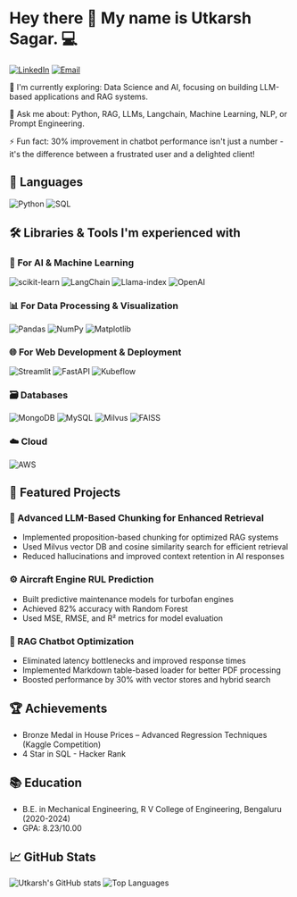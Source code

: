 # Hey there 👋 My name is Utkarsh Sagar. 💻

[![LinkedIn](https://img.shields.io/badge/LinkedIn-0077B5?style=for-the-badge&logo=linkedin&logoColor=white)](www.linkedin.com/in/utkarsh-sagar-601a691b7)
[![Email](https://img.shields.io/badge/Email-D14836?style=for-the-badge&logo=gmail&logoColor=white)](mailto:sagarutkarsh1@gmail.com)

🌱 I'm currently exploring: Data Science and AI, focusing on building LLM-based applications and RAG systems.

💬 Ask me about: Python, RAG, LLMs, Langchain, Machine Learning, NLP, or Prompt Engineering.

⚡ Fun fact: 30% improvement in chatbot performance isn't just a number - it's the difference between a frustrated user and a delighted client!

## 🔭 Languages

![Python](https://img.shields.io/badge/Python-3776AB?style=for-the-badge&logo=python&logoColor=white)
![SQL](https://img.shields.io/badge/SQL-4479A1?style=for-the-badge&logo=mysql&logoColor=white)

## 🛠️ Libraries & Tools I'm experienced with

### 🤖 For AI & Machine Learning
![scikit-learn](https://img.shields.io/badge/scikit--learn-%23F7931E.svg?style=for-the-badge&logo=scikit-learn&logoColor=white)
![LangChain](https://img.shields.io/badge/LangChain-000000?style=for-the-badge&logo=chainlink&logoColor=white)
![Llama-index](https://img.shields.io/badge/Llama_Index-AA42F1?style=for-the-badge&logoColor=white)
![OpenAI](https://img.shields.io/badge/OpenAI-412991?style=for-the-badge&logo=openai&logoColor=white)

### 📊 For Data Processing & Visualization
![Pandas](https://img.shields.io/badge/Pandas-150458?style=for-the-badge&logo=pandas&logoColor=white)
![NumPy](https://img.shields.io/badge/NumPy-013243?style=for-the-badge&logo=numpy&logoColor=white)
![Matplotlib](https://img.shields.io/badge/Matplotlib-11557c?style=for-the-badge&logoColor=white)

### 🌐 For Web Development & Deployment
![Streamlit](https://img.shields.io/badge/Streamlit-FF4B4B?style=for-the-badge&logo=Streamlit&logoColor=white)
![FastAPI](https://img.shields.io/badge/FastAPI-009688?style=for-the-badge&logo=FastAPI&logoColor=white)
![Kubeflow](https://img.shields.io/badge/Kubeflow-326CE5?style=for-the-badge&logo=kubernetes&logoColor=white)

### 🗃️ Databases
![MongoDB](https://img.shields.io/badge/MongoDB-4EA94B?style=for-the-badge&logo=mongodb&logoColor=white)
![MySQL](https://img.shields.io/badge/MySQL-4479A1?style=for-the-badge&logo=mysql&logoColor=white)
![Milvus](https://img.shields.io/badge/Milvus-00A1EA?style=for-the-badge&logoColor=white)
![FAISS](https://img.shields.io/badge/FAISS-3E6BB3?style=for-the-badge&logoColor=white)

### ☁️ Cloud
![AWS](https://img.shields.io/badge/AWS-232F3E?style=for-the-badge&logo=amazon-aws&logoColor=white)

## 📝 Featured Projects

### 🧩 Advanced LLM-Based Chunking for Enhanced Retrieval
* Implemented proposition-based chunking for optimized RAG systems
* Used Milvus vector DB and cosine similarity search for efficient retrieval
* Reduced hallucinations and improved context retention in AI responses

### ⚙️ Aircraft Engine RUL Prediction
* Built predictive maintenance models for turbofan engines
* Achieved 82% accuracy with Random Forest
* Used MSE, RMSE, and R² metrics for model evaluation

### 🤖 RAG Chatbot Optimization
* Eliminated latency bottlenecks and improved response times
* Implemented Markdown table-based loader for better PDF processing
* Boosted performance by 30% with vector stores and hybrid search

## 🏆 Achievements
* Bronze Medal in House Prices – Advanced Regression Techniques (Kaggle Competition)
* 4 Star in SQL - Hacker Rank

## 📚 Education
* B.E. in Mechanical Engineering, R V College of Engineering, Bengaluru (2020-2024)
* GPA: 8.23/10.00

## 📈 GitHub Stats
![Utkarsh's GitHub stats](https://github-readme-stats.vercel.app/api?username=utkarsh-sagar&show_icons=true&theme=radical)
![Top Languages](https://github-readme-stats.vercel.app/api/top-langs/?username=utkarsh-sagar&layout=compact&theme=radical)
